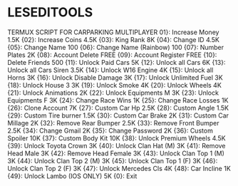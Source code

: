 # LESEDITOOLS
TERMUX SCRIPT FOR CARPARKING MULTIPLAYER 
01}: Increase Money              1.5K
{02}: Increase Coins              4.5K
{03}: King Rank                   8K
{04}: Change ID                   4.5K
{05}: Change Name                 100
{06}: Change Name (Rainbow)      100
{07}: Number Plates              2K
{08}: Account Delete             FREE
{09}: Account Register           FREE
{10}: Delete Friends             500
{11}: Unlock Paid Cars           5K
{12}: Unlock all Cars            6K
{13}: Unlock all Cars Siren      3.5K
{14}: Unlock W16 Engine          4K
{15}: Unlock all Horns           3K
{16}: Unlock Disable Damage      3K
{17}: Unlock Unlimited Fuel      3K
{18}: Unlock House 3             3K
{19}: Unlock Smoke               4K
{20}: Unlock Wheels              4K
{21}: Unlock Animations          2K
{22}: Unlock Equipments M        3K
{23}: Unlock Equipments F        3K
{24}: Change Race Wins           1K
{25}: Change Race Losses         1K
{26}: Clone Account              7K
{27}: Custom Car Hp              2.5K
{28}: Custom Angle               1.5K
{29}: Custom Tire burner         1.5K
{30}: Custom Car Brake           2K
{31}: Custom Car Millage         2K
{32}: Remove Rear Bumper         2.5K
{33}: Remove Front Bumper        2.5K
{34}: Change Gmail               2K
{35}: Change Password            2K
{36}: Custom Spoiler             10K
{37}: Custom Body Kit            10K
{38}: Unlock Premium Wheels      4.5K
{39}: Unlock Toyota Crown        3K
{40}: Unlock Clan Hat (M)        3K
{41}: Remove Head Male           3K
{42}: Remove Head Female         3K
{43}: Unlock Clan Top 1 (M)      3K
{44}: Unlock Clan Top 2 (M)      3K
{45}: Unlock Clan Top 1 (F)      3K
{46}: Unlock Clan Top 2 (F)      3K
{47}: Unlock Mercedes Cls        4K
{48}: Car Incline                1K
{49}: Unlock Lambo (IOS ONLY)    5K
{0}: Exit
